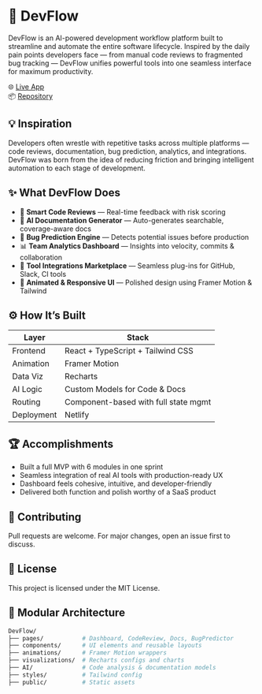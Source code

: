 # 🚀 DevFlow

DevFlow is an AI-powered development workflow platform built to streamline and automate the entire software lifecycle. Inspired by the daily pain points developers face — from manual code reviews to fragmented bug tracking — DevFlow unifies powerful tools into one seamless interface for maximum productivity.

🌐 [Live App](https://cheery-selkie-59ac31.netlify.app/)  
📦 [Repository](https://github.com/yashwanths814/DevFlow)



## 💡 Inspiration

Developers often wrestle with repetitive tasks across multiple platforms — code reviews, documentation, bug prediction, analytics, and integrations. DevFlow was born from the idea of reducing friction and bringing intelligent automation to each stage of development.



## ✨ What DevFlow Does

- 🧠 **Smart Code Reviews** — Real-time feedback with risk scoring
- 📄 **AI Documentation Generator** — Auto-generates searchable, coverage-aware docs
- 🐞 **Bug Prediction Engine** — Detects potential issues before production
- 📊 **Team Analytics Dashboard** — Insights into velocity, commits & collaboration
- 🛒 **Tool Integrations Marketplace** — Seamless plug-ins for GitHub, Slack, CI tools
- 🎨 **Animated & Responsive UI** — Polished design using Framer Motion & Tailwind



## ⚙️ How It’s Built

| Layer       | Stack                              |
|------------|-------------------------------------|
| Frontend   | React + TypeScript + Tailwind CSS   |
| Animation  | Framer Motion                       |
| Data Viz   | Recharts                            |
| AI Logic   | Custom Models for Code & Docs       |
| Routing    | Component-based with full state mgmt|
| Deployment | Netlify                             |


## 🏆 Accomplishments

- Built a full MVP with 6 modules in one sprint
- Seamless integration of real AI tools with production-ready UX
- Dashboard feels cohesive, intuitive, and developer-friendly
- Delivered both function and polish worthy of a SaaS product



## 📣 Contributing

Pull requests are welcome. For major changes, open an issue first to discuss.


## 📄 License

This project is licensed under the MIT License.

## 📁 Modular Architecture

```bash
DevFlow/
├── pages/           # Dashboard, CodeReview, Docs, BugPredictor
├── components/      # UI elements and reusable layouts
├── animations/      # Framer Motion wrappers
├── visualizations/  # Recharts configs and charts
├── AI/              # Code analysis & documentation models
├── styles/          # Tailwind config
├── public/          # Static assets
